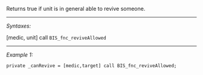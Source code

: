 Returns true if unit is in general able to revive someone.


---
*Syntaxes:*

[medic, unit] call `BIS_fnc_reviveAllowed`

---
*Example 1:*

```sqf
private _canRevive = [medic,target] call BIS_fnc_reviveAllowed;
```